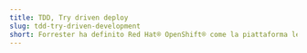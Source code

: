 ```yaml
---
title: TDD, Try driven deploy
slug: tdd-try-driven-development
short: Forrester ha definito Red Hat® OpenShift® come la piattaforma leader scelta da sviluppatori e team operativi.
---
```


